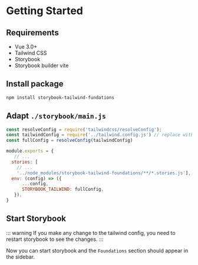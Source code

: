# Getting Started

## Requirements

 - Vue 3.0+
 - Tailwind CSS
 - Storybook
 - Storybook builder vite 

## Install package 

```sh
npm install storybook-tailwind-fundations
```

## Adapt `./storybook/main.js`
```js
const resolveConfig = require('tailwindcss/resolveConfig');
const tailwindConfig = require('../tailwind.config.js') // replace with your own config file location
const fullConfig = resolveConfig(tailwindConfig)

module.exports = {
   // ...
  stories: [
    // ... 
    '../node_modules/storybook-tailwind-foundations/**/*.stories.js'],
  env: (config) => ({
      ...config,
      STORYBOOK_TAILWIND: fullConfig,
   }),
}
```

## Start Storybook

::: warning
If you make any change to the tailwind config, you need to restart storybook to see the changes.
:::

Now you can start storybook and the `Foundations` section should appear in the sidebar.
